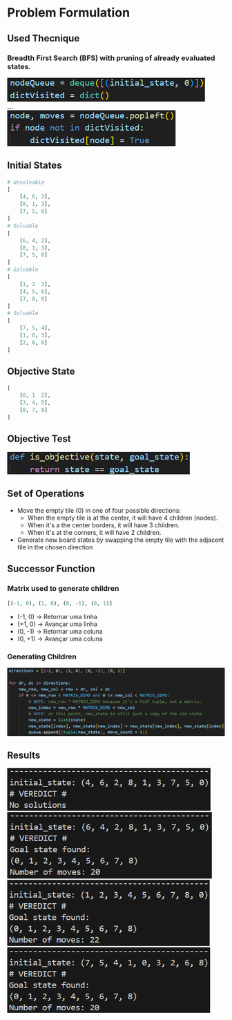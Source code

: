 # Problem Formulation

## Used Thecnique
### Breadth First Search (BFS) with pruning of already evaluated states.
![alt text](images/01_puzzle/deque.png)
<br>
**...**
<br>
![alt text](images/01_puzzle/popleft_and_prune.png)

## Initial States
```python
# Unsolvable
[
    [4, 6, 2],
    [8, 1, 3],
    [7, 5, 0]
] 
# Solvable
[
    [6, 4, 2],
    [8, 1, 3],
    [7, 5, 0]
]
# Solvable
[
    [1, 2  3],
    [4, 5, 6],
    [7, 8, 0]
]
# Solvable
[
    [7, 5, 4],
    [1, 0, 3],
    [2, 6, 8]
]
```

## Objective State
```python
[
    [0, 1  2],
    [3, 4, 5],
    [8, 7, 8]
]
```

## Objective Test
![alt text](images/01_puzzle/test_objective.png)

## Set of Operations
- Move the empty tile (0) in one of four possible directions:
  - When the empty tile is at the center, it will have 4 children (nodes).
  - When it's a the center borders, it will have 3 children.
  - When it's at the corners, it will have 2 children.
- Generate new board states by swapping the empty tile with the adjacent tile in the chosen direction

## Successor Function
### Matrix used to generate children
```python
[(-1, 0), (1, 0), (0, -1), (0, 1)]
```
- (-1, 0) -> Retornar uma linha
- (+1, 0) -> Avançar uma linha
- (0, -1) -> Retornar uma coluna
- (0, +1) -> Avançar uma coluna

### Generating Children
![alt text](images/01_puzzle/directions_application.png)

## Results
![unsolvable](images/01_puzzle/unsolvable.png)
![solvable_01](images/01_puzzle/solvable_01.png)
![solvable_02](images/01_puzzle/solvable_02.png)
![solvable_03](images/01_puzzle/solvable_03.png)